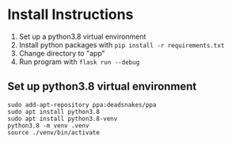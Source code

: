 # Install Instructions

1. Set up a python3.8 virtual environment
2. Install python packages with ```pip install -r requirements.txt```
3. Change directory to "app"
4. Run program with ```flask run --debug```

## Set up python3.8 virtual environment

```
sudo add-apt-repository ppa:deadsnakes/ppa
sudo apt install python3.8
sudo apt install python3.8-venv
python3.8 -m venv .venv
source ./venv/bin/activate
```
